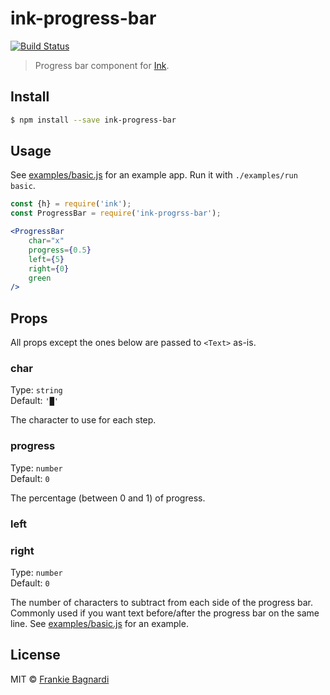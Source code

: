 # ink-progress-bar

[![Build Status](https://travis-ci.org/brigand/ink-progress-bar.svg?branch=master)](https://travis-ci.org/brigand/ink-progress-bar)

> Progress bar component for [Ink](https://github.com/vadimdemedes/ink).


## Install

```sh
$ npm install --save ink-progress-bar
```

## Usage

See [examples/basic.js](examples/basic.js) for an example app. Run it with `./examples/run basic`.

```jsx
const {h} = require('ink');
const ProgressBar = require('ink-progrss-bar');

<ProgressBar
	char="x"
	progress={0.5}
	left={5}
	right={0}
	green
/>
```

## Props

All props except the ones below are passed to `<Text>` as-is.

### char

Type: `string`<br>
Default: `'█'`

The character to use for each step.

### progress

Type: `number`<br>
Default: `0`

The percentage (between 0 and 1) of progress.

### left
### right

Type: `number`<br>
Default: `0`

The number of characters to subtract from each side of the progress bar. Commonly used if you want text before/after the progress bar on the same line. See [examples/basic.js](examples/basic.js) for an example.


## License

MIT © [Frankie Bagnardi](https://github.com/brigand)
